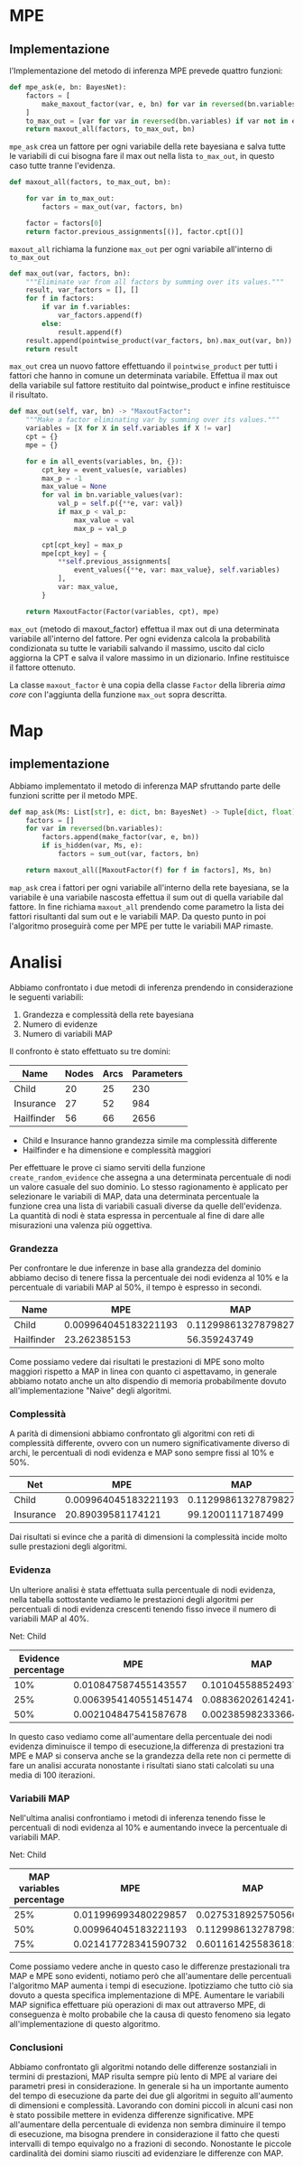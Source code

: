 # MPE

## Implementazione
l'Implementazione del metodo di  inferenza MPE prevede quattro funzioni:

```python
def mpe_ask(e, bn: BayesNet):
    factors = [
        make_maxout_factor(var, e, bn) for var in reversed(bn.variables)
    ]
    to_max_out = [var for var in reversed(bn.variables) if var not in e]
    return maxout_all(factors, to_max_out, bn)

```

`mpe_ask` crea un fattore per ogni variabile della rete bayesiana e salva tutte le variabili di cui bisogna fare il max out nella lista `to_max_out`, in questo caso tutte tranne l'evidenza.

```python
def maxout_all(factors, to_max_out, bn):

    for var in to_max_out:
        factors = max_out(var, factors, bn)

    factor = factors[0]
    return factor.previous_assignments[()], factor.cpt[()]

```

`maxout_all` richiama la funzione `max_out` per ogni variabile all'interno di `to_max_out`

```python
def max_out(var, factors, bn):
    """Eliminate var from all factors by summing over its values."""
    result, var_factors = [], []
    for f in factors:
        if var in f.variables:
            var_factors.append(f)
        else:
            result.append(f)
    result.append(pointwise_product(var_factors, bn).max_out(var, bn))
    return result
```

`max_out` crea un nuovo fattore effettuando il `pointwise_product` per tutti i
fattori che hanno in comune un determinata variabile. Effettua il max out della
variabile sul fattore restituito dal pointwise_product e infine restituisce il
risultato.

```python
def max_out(self, var, bn) -> "MaxoutFactor":
    """Make a factor eliminating var by summing over its values."""
    variables = [X for X in self.variables if X != var]
    cpt = {}
    mpe = {}

    for e in all_events(variables, bn, {}):
        cpt_key = event_values(e, variables)
        max_p = -1
        max_value = None
        for val in bn.variable_values(var):
            val_p = self.p({**e, var: val})
            if max_p < val_p:
                max_value = val
                max_p = val_p

        cpt[cpt_key] = max_p
        mpe[cpt_key] = {
            **self.previous_assignments[
                event_values({**e, var: max_value}, self.variables)
            ],
            var: max_value,
        }

    return MaxoutFactor(Factor(variables, cpt), mpe)

```

`max_out` (metodo di maxout_factor) effettua il max out di una determinata
variabile all'interno del fattore. Per ogni evidenza calcola la probabilità
condizionata su tutte le variabili salvando il massimo, uscito dal ciclo
aggiorna la CPT e salva il valore massimo in un dizionario. Infine restituisce
il fattore ottenuto.

La classe `maxout_factor` è una copia della classe `Factor` della libreria
_aima core_ con l'aggiunta della funzione `max_out` sopra descritta.

# Map

## implementazione

Abbiamo implementato il metodo  di inferenza MAP sfruttando parte delle
funzioni scritte per il metodo MPE.

```python
def map_ask(Ms: List[str], e: dict, bn: BayesNet) -> Tuple[dict, float]:
    factors = []
    for var in reversed(bn.variables):
        factors.append(make_factor(var, e, bn))
        if is_hidden(var, Ms, e):
            factors = sum_out(var, factors, bn)

    return maxout_all([MaxoutFactor(f) for f in factors], Ms, bn)
```

`map_ask` crea i fattori per ogni variabile all'interno della rete bayesiana,
se la variabile è una variabile nascosta effettua il sum out di quella
variabile dal fattore. In fine richiama `maxout_all` prendendo come parametro
la lista dei fattori risultanti dal sum out e le variabili MAP. Da questo punto
in poi l'algoritmo proseguirà come per MPE per tutte le variabili MAP rimaste.

# Analisi

Abbiamo confrontato i due metodi di inferenza prendendo in considerazione le
seguenti variabili:

1. Grandezza e complessità della rete bayesiana
2. Numero di evidenze
3. Numero di variabili MAP

Il confronto è stato effettuato su tre domini:

| Name       | Nodes | Arcs | Parameters |
| ---------- | ----- | ---- | ---------- |
| Child      | 20    | 25   | 230        |
| Insurance  | 27    | 52   | 984        |
| Hailfinder | 56    | 66   | 2656       |

* Child e Insurance hanno grandezza simile ma complessità differente
* Hailfinder e ha dimensione e complessità maggiori

Per effettuare le prove ci siamo serviti della funzione
`create_random_evidence` che assegna a una  determinata percentuale di nodi un
valore casuale del suo dominio. Lo stesso ragionamento è applicato per
selezionare le variabili di MAP, data una determinata percentuale la funzione
crea una lista di variabili casuali diverse da quelle dell'evidenza.  
La quantità di nodi è stata espressa in percentuale al fine di dare alle
misurazioni una valenza più oggettiva.

### Grandezza
Per confrontare le due inferenze in base alla grandezza del dominio abbiamo
deciso di tenere fissa la percentuale dei nodi evidenza al 10% e la percentuale
di variabili MAP al 50%, il tempo è espresso in secondi.

| Name       | MPE                  | MAP                 |
| ---------- | -------------------- | ------------------- |
| Child      | 0.009964045183221193 | 0.11299861327879827 |
| Hailfinder | 23.262385153         | 56.359243749        |

Come possiamo vedere dai risultati le prestazioni di MPE sono molto maggiori rispetto a MAP in linea con quanto ci aspettavamo, in generale abbiamo notato anche un alto dispendio di memoria probabilmente dovuto all'implementazione "Naive" degli algoritmi.

### Complessità
A parità di dimensioni abbiamo confrontato gli algoritmi con reti di complessità differente, ovvero con un numero significativamente diverso di archi, le percentuali di nodi evidenza e MAP sono sempre fissi al 10% e 50%.

| Net       | MPE                  | MAP                 |
| --------- | -------------------- | ------------------- |
| Child     | 0.009964045183221193 | 0.11299861327879827 |
| Insurance | 20.89039581174121    | 99.12001117187499   |

Dai risultati si evince che a parità di dimensioni la complessità incide molto sulle prestazioni degli algoritmi.

### Evidenza
Un ulteriore analisi è stata effettuata sulla percentuale di nodi  evidenza, nella tabella sottostante vediamo le prestazioni degli algoritmi per percentuali di nodi evidenza crescenti tenendo fisso invece il numero di variabili MAP al 40%.

Net: Child

| Evidence percentage | MPE                   | MAP                   |
| ------------------- | --------------------- | --------------------- |
| 10%                 | 0.010847587455143557  | 0.10104558852493799   |
| 25%                 | 0.0063954140551451474 | 0.08836202614241456   |
| 50%                 | 0.002104847541587678  | 0.0023859823336646034 |

In questo caso vediamo come all'aumentare della percentuale dei nodi evidenza diminuisce il tempo di esecuzione,la differenza di prestazioni tra MPE e MAP si conserva anche se la grandezza della rete non ci permette di fare un analisi accurata nonostante i risultati siano stati calcolati su una media di 100  iterazioni.

### Variabili MAP
Nell'ultima analisi confrontiamo i metodi di inferenza tenendo fisse le percentuali di nodi evidenza al 10% e aumentando invece la percentuale di variabili MAP.

Net: Child

| MAP variables percentage | MPE                  | MAP                  |
| ------------------------ | -------------------- | -------------------- |
| 25%                      | 0.011996993480229857 | 0.027531892575056605 |
| 50%                      | 0.009964045183221193 | 0.11299861327879827  |
| 75%                      | 0.021417728341590732 | 0.6011614255836181   |

Come possiamo vedere anche in questo caso le differenze prestazionali tra MAP e MPE sono evidenti, notiamo però che all'aumentare delle percentuali  l'algoritmo MAP aumenta i tempi di esecuzione.
Ipotizziamo che tutto ciò sia dovuto a questa specifica implementazione di MPE. Aumentare le variabili MAP significa effettuare più operazioni di max out attraverso MPE, di conseguenza è molto probabile che la causa di questo fenomeno sia legato all'implementazione di questo algoritmo.

### Conclusioni
Abbiamo confrontato gli algoritmi notando delle differenze sostanziali in termini di prestazioni, MAP risulta sempre più lento di MPE al variare dei parametri presi in considerazione.
In generale si ha un importante aumento del tempo di esecuzione da parte dei due gli algoritmi in seguito all'aumento di dimensioni e complessità.
Lavorando con domini piccoli in alcuni casi non è stato possibile mettere in evidenza differenze significative. MPE all'aumentare della percentuale di evidenza non sembra diminuire il tempo di esecuzione, ma bisogna prendere in considerazione il fatto che questi intervalli di tempo equivalgo
no a frazioni di secondo. Nonostante le piccole cardinalità dei domini siamo riusciti ad evidenziare le differenze con MAP.
